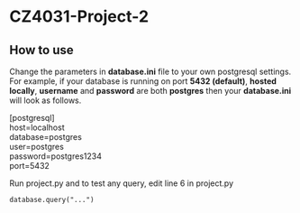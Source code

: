 # CZ4031-Project-2
## How to use
Change the parameters in **database.ini** file to your own postgresql settings.   
For example, if your database is running on port **5432 (default)**, **hosted locally**, **username** and **password**
are both **postgres** then your **database.ini** will look as follows.

[postgresql]    
host=localhost    
database=postgres   
user=postgres   
password=postgres1234   
port=5432   

Run project.py and to test any query, edit line 6 in project.py

    database.query("...")